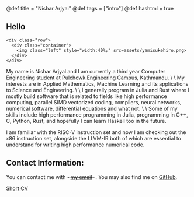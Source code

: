 @def title = "Nishar Arjyal"
@def tags = ["intro"]
@def hashtml = true

## Hello


~~~
<div class="row">
  <div class="container">
    <img class="left" style="width:40%;" src=assets/yamisukehiro.png>
  </div>
</div> 
~~~

My name is Nishar Arjyal and I am currently a third year Computer Engineering student 
at [Pulchowk Engineering Campus](https://pcampus.edu.np/), Kathmandu.
\\
\\
My interests are in Applied Mathematics, Machine Learning and its applications to Science and Engineering. 
\\
\\
I generally program in Julia and Rust where I mostly build software that is related to fields
like high performance computing, parallel SIMD vectorized coding, compilers, neural networks,
numerical software, differential equations and what not. 
\\
\\
Some of my skills include high performance programming in Julia, programming in C++, C, Python,
Rust, and hopefully I can learn Haskell too in the future.

I am familiar with the RISC-V instruction set and now I am checking out the x86 instruction set,
alongside the LLVM-IR both of which are essential to understand for writing high performance 
numerical code. 



<!--
```julia:firstcode
using LinearAlgebra, Random
Random.seed!(555)
a = randn(5)
round(norm(a), sigdigits=4)
```

\show{firstcode}
-->


## Contact Information: 

You can contact me with ~~~<a href = "mailto: nishararjyal1@gmail.com">my email</a>~~~.
You may also find me on [GitHub](https://github.com/NisharArjyal).

[Short CV]()
~~~<!-- TODO -->~~~

